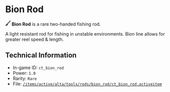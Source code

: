 # Bion Rod

<img src="https://raw.githubusercontent.com/Ceterai/Enternia/main/items/active/alta/tools/rods/bion_rod/icon.png" alt="Bion Rod icon" loading="lazy" height=16px width="auto" /> **Bion Rod** is a rare two-handed fishing rod.

A light resistant rod for fishing in unstable environments. Bion line allows for greater reel speed & length.

## Technical Information

- In-game ID: `ct_bion_rod`
- Power: `1.0`
- Rarity: `Rare`
- File: [`/items/active/alta/tools/rods/bion_rod/ct_bion_rod.activeitem`](https://github.com/Ceterai/Enternia/blob/main/items/active/alta/tools/rods/bion_rod/ct_bion_rod.activeitem)
